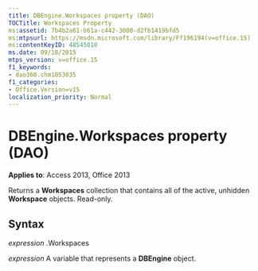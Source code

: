 ```yaml
---
title: DBEngine.Workspaces property (DAO)
TOCTitle: Workspaces Property
ms:assetid: 7b4b2a61-b61a-c442-3000-d2fb1419bfd5
ms:mtpsurl: https://msdn.microsoft.com/library/Ff196194(v=office.15)
ms:contentKeyID: 48545810
ms.date: 09/18/2015
mtps_version: v=office.15
f1_keywords:
- dao360.chm1053035
f1_categories:
- Office.Version=v15
localization_priority: Normal
---
```


# DBEngine.Workspaces property (DAO)


**Applies to**: Access 2013, Office 2013

Returns a **Workspaces** collection that contains all of the active, unhidden **Workspace** objects. Read-only.

## Syntax

*expression* .Workspaces

*expression* A variable that represents a **DBEngine** object.

